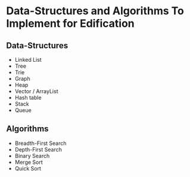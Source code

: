 # Data-Structures and Algorithms To Implement for Edification

## Data-Structures
 - Linked List
 - Tree
 - Trie
 - Graph
 - Heap
 - Vector / ArrayList
 - Hash table
 - Stack
 - Queue

## Algorithms
 - Breadth-First Search
 - Depth-First Search
 - Binary Search
 - Merge Sort
 - Quick Sort
